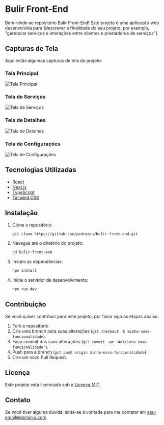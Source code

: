 # Bulir Front-End

Bem-vindo ao repositório Bulir Front-End! Este projeto é uma aplicação web desenvolvida para [descrever a finalidade do seu projeto, por exemplo, "gerenciar serviços e interações entre clientes e prestadores de serviços"]. 

## Capturas de Tela

Aqui estão algumas capturas de tela do projeto:

### Tela Principal
![Tela Principal](https://github.com/pedrozau/bulir-front-end/blob/main/Captura%20de%20ecr%C3%A3%202024-07-31%20142530.png)

### Tela de Serviços
![Tela de Serviços](https://github.com/pedrozau/bulir-front-end/blob/main/Captura%20de%20ecr%C3%A3%202024-07-31%20142614.png)

### Tela de Detalhes
![Tela de Detalhes](https://github.com/pedrozau/bulir-front-end/blob/main/Captura%20de%20ecr%C3%A3%202024-07-31%20142633.png)

### Tela de Configurações
![Tela de Configurações](https://github.com/pedrozau/bulir-front-end/blob/main/Captura%20de%20ecr%C3%A3%202024-07-31%20142654.png)

## Tecnologias Utilizadas

- [React](https://reactjs.org/)
- [Next.js](https://nextjs.org/)
- [TypeScript](https://www.typescriptlang.org/)
- [Tailwind CSS](https://tailwindcss.com/)

## Instalação

1. Clone o repositório:

    ```bash
    git clone https://github.com/pedrozau/bulir-front-end.git
    ```

2. Navegue até o diretório do projeto:

    ```bash
    cd bulir-front-end
    ```

3. Instale as dependências:

    ```bash
    npm install
    ```

4. Inicie o servidor de desenvolvimento:

    ```bash
    npm run dev
    ```

## Contribuição

Se você quiser contribuir para este projeto, por favor siga as etapas abaixo:

1. Fork o repositório.
2. Crie uma branch para suas alterações (`git checkout -b minha-nova-funcionalidade`).
3. Faça commit das suas alterações (`git commit -am 'Adiciona nova funcionalidade'`).
4. Push para a branch (`git push origin minha-nova-funcionalidade`).
5. Crie um novo Pull Request.

## Licença

Este projeto está licenciado sob a [Licença MIT](LICENSE).

## Contato

Se você tiver alguma dúvida, sinta-se à vontade para me contatar em [seu-email@dominio.com](mailto:pedrozau28@gmail.com).
